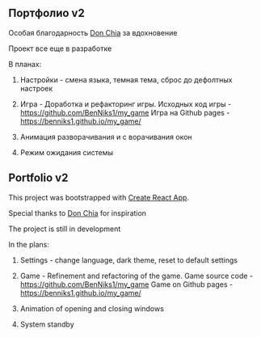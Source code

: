 ## Портфолио v2

Особая благодарность [Don Chia](https://www.donchia.tech/) за вдохновение

Проект все еще в разработке

В планах:

1. Настройки - смена языка, темная тема, сброс до дефолтных настроек

2. Игра - Доработка и рефакторинг игры.
   Исходных код игры - https://github.com/BenNiks1/my_game
   Игра на Github pages - https://benniks1.github.io/my_game/
3. Анимация разворачивания и с ворачивания окон

4. Режим ожидания системы

## Portfolio v2

This project was bootstrapped with [Create React App](https://github.com/facebook/create-react-app).

Special thanks to [Don Chia](https://www.donchia.tech/) for inspiration

The project is still in development

In the plans:

1. Settings - change language, dark theme, reset to default settings

2. Game - Refinement and refactoring of the game.
   Game source code - https://github.com/BenNiks1/my_game
   Game on Github pages - https://benniks1.github.io/my_game/

3. Animation of opening and closing windows

4. System standby
